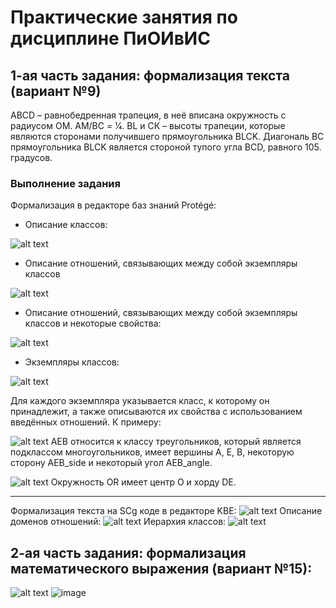 # Практические занятия по дисциплине ПиОИвИС
## 1-ая часть задания: формализация текста (вариант №9)
АВСD – равнобедренная трапеция, в неё вписана окружность с радиусом ОМ. АМ/ВС = 1⁄4. BL и
СК – высоты трапеции, которые являются сторонами получившего прямоугольника BLCK.
Диагональ BC прямоугольника BLCK является стороной тупого угла BCD, равного 105.
градусов.
### Выполнение задания
Формализация в редакторе баз знаний Protégé:
- Описание классов:

![alt text](media/image.png)
- Описание отношений, связывающих между собой экземпляры классов

![alt text](media/image-1.png)
- Описание отношений, связывающих между собой экземпляры классов и некоторые свойства:

![alt text](media/image-2.png)
- Экземпляры классов:

![alt text](media/image-3.png)

Для каждого экземпляра указывается класс, к которому он принадлежит, а также описываются их свойства с использованием введённых отношений. К примеру:

![alt text](media/image-4.png)
AEB относится к классу треугольников, который является подклассом многоугольников, имеет вершины A, E, B, некоторую сторону AEB_side и некоторый угол AEB_angle.

![alt text](media/image-5.png)
Окружность OR имеет центр O и хорду DE.

---

Формализация текста на SCg коде в редакторе KBE:
![alt text](media/image-6.png)
Описание доменов отношений:
![alt text](media/image-7.png)
Иерархия классов:
![alt text](media/image-8.png)
## 2-ая часть задания: формализация математического выражения (вариант №15):
![alt text](media/image-9.png)
![image](https://github.com/iis-32170x/RPIIS/assets/66639629/2a5a66a9-d449-49ff-894f-aee16c168ac4)

